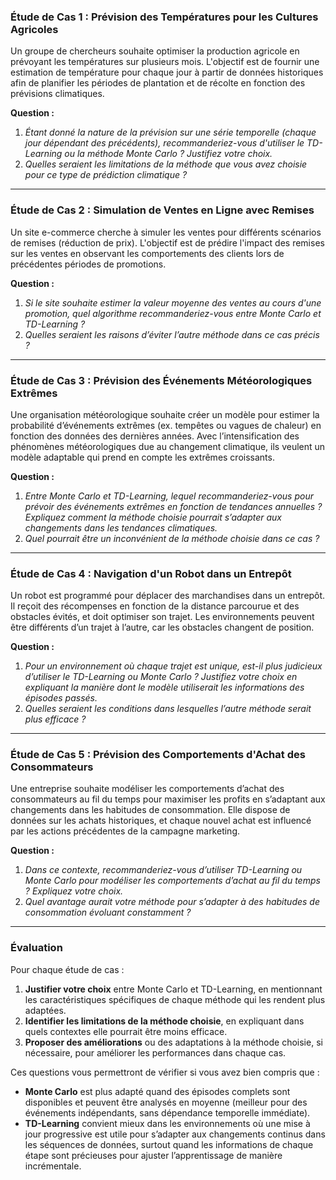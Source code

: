 ### **Étude de Cas 1 : Prévision des Températures pour les Cultures Agricoles**

Un groupe de chercheurs souhaite optimiser la production agricole en prévoyant les températures sur plusieurs mois. L'objectif est de fournir une estimation de température pour chaque jour à partir de données historiques afin de planifier les périodes de plantation et de récolte en fonction des prévisions climatiques.

**Question :** 
1. *Étant donné la nature de la prévision sur une série temporelle (chaque jour dépendant des précédents), recommanderiez-vous d'utiliser le TD-Learning ou la méthode Monte Carlo ? Justifiez votre choix.*
2. *Quelles seraient les limitations de la méthode que vous avez choisie pour ce type de prédiction climatique ?*

---

### **Étude de Cas 2 : Simulation de Ventes en Ligne avec Remises**

Un site e-commerce cherche à simuler les ventes pour différents scénarios de remises (réduction de prix). L'objectif est de prédire l'impact des remises sur les ventes en observant les comportements des clients lors de précédentes périodes de promotions.

**Question :**
1. *Si le site souhaite estimer la valeur moyenne des ventes au cours d'une promotion, quel algorithme recommanderiez-vous entre Monte Carlo et TD-Learning ?*
2. *Quelles seraient les raisons d’éviter l’autre méthode dans ce cas précis ?*

---

### **Étude de Cas 3 : Prévision des Événements Météorologiques Extrêmes**

Une organisation météorologique souhaite créer un modèle pour estimer la probabilité d’événements extrêmes (ex. tempêtes ou vagues de chaleur) en fonction des données des dernières années. Avec l’intensification des phénomènes météorologiques due au changement climatique, ils veulent un modèle adaptable qui prend en compte les extrêmes croissants.

**Question :**
1. *Entre Monte Carlo et TD-Learning, lequel recommanderiez-vous pour prévoir des événements extrêmes en fonction de tendances annuelles ? Expliquez comment la méthode choisie pourrait s’adapter aux changements dans les tendances climatiques.*
2. *Quel pourrait être un inconvénient de la méthode choisie dans ce cas ?*

---

### **Étude de Cas 4 : Navigation d'un Robot dans un Entrepôt**

Un robot est programmé pour déplacer des marchandises dans un entrepôt. Il reçoit des récompenses en fonction de la distance parcourue et des obstacles évités, et doit optimiser son trajet. Les environnements peuvent être différents d’un trajet à l’autre, car les obstacles changent de position.

**Question :**
1. *Pour un environnement où chaque trajet est unique, est-il plus judicieux d’utiliser le TD-Learning ou Monte Carlo ? Justifiez votre choix en expliquant la manière dont le modèle utiliserait les informations des épisodes passés.*
2. *Quelles seraient les conditions dans lesquelles l’autre méthode serait plus efficace ?*

---

### **Étude de Cas 5 : Prévision des Comportements d'Achat des Consommateurs**

Une entreprise souhaite modéliser les comportements d’achat des consommateurs au fil du temps pour maximiser les profits en s’adaptant aux changements dans les habitudes de consommation. Elle dispose de données sur les achats historiques, et chaque nouvel achat est influencé par les actions précédentes de la campagne marketing.

**Question :**
1. *Dans ce contexte, recommanderiez-vous d’utiliser TD-Learning ou Monte Carlo pour modéliser les comportements d’achat au fil du temps ? Expliquez votre choix.*
2. *Quel avantage aurait votre méthode pour s’adapter à des habitudes de consommation évoluant constamment ?*

---

### **Évaluation**

Pour chaque étude de cas :
1. **Justifier votre choix** entre Monte Carlo et TD-Learning, en mentionnant les caractéristiques spécifiques de chaque méthode qui les rendent plus adaptées.
2. **Identifier les limitations de la méthode choisie**, en expliquant dans quels contextes elle pourrait être moins efficace.
3. **Proposer des améliorations** ou des adaptations à la méthode choisie, si nécessaire, pour améliorer les performances dans chaque cas.

Ces questions vous permettront de vérifier si vous avez bien compris que :
- **Monte Carlo** est plus adapté quand des épisodes complets sont disponibles et peuvent être analysés en moyenne (meilleur pour des événements indépendants, sans dépendance temporelle immédiate).
- **TD-Learning** convient mieux dans les environnements où une mise à jour progressive est utile pour s’adapter aux changements continus dans les séquences de données, surtout quand les informations de chaque étape sont précieuses pour ajuster l’apprentissage de manière incrémentale.
